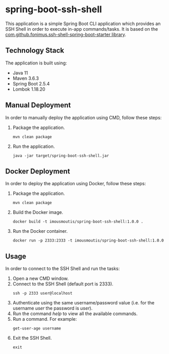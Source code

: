 # spring-boot-ssh-shell
This application is a simple Spring Boot CLI application which provides an SSH Shell in order to execute in-app commands/tasks. It is based on the [com.github.fonimus.ssh-shell-spring-boot-starter library](https://github.com/fonimus/ssh-shell-spring-boot).

## Technology Stack
The application is built using:
- Java 11
- Maven 3.6.3
- Spring Boot 2.5.4
- Lombok 1.18.20

## Manual Deployment
In order to manually deploy the application using CMD, follow these steps:
1. Package the application.
    ```
    mvn clean package
    ```
2. Run the application.
    ```
    java -jar target/spring-boot-ssh-shell.jar
    ```
    
## Docker Deployment
In order to deploy the application using Docker, follow these steps:
1. Package the application.
    ```
    mvn clean package
    ```
2. Build the Docker image.
    ```
    docker build -t imousmoutis/spring-boot-ssh-shell:1.0.0 .
    ```
3. Run the Docker container.
    ```
    docker run -p 2333:2333 -t imousmoutis/spring-boot-ssh-shell:1.0.0
    ```  

## Usage
In order to connect to the SSH Shell and run the tasks:
1. Open a new CMD window.
2. Connect to the SSH Shell (default port is 2333).
    ```
    ssh -p 2333 user@localhost
    ```
3. Authenticate using the same username/password value (i.e. for the username _user_ the password is _user_).
4. Run the command _help_ to view all the available commands.
5. Run a command. For example:
    ```
    get-user-age username
    ```
6. Exit the SSH Shell.
    ```
    exit
    ```
